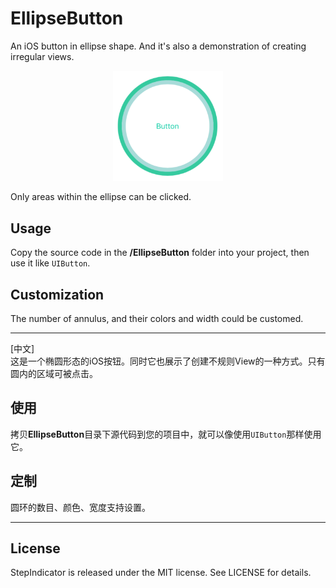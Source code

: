 # EllipseButton
An iOS button in ellipse shape. And it's also a demonstration of creating irregular views.

<p align="center" >
<img src="https://github.com/chenyun122/EllipseButton/blob/master/Screenshot/EllipseButton.png?raw=true" alt="EllipseButton" title="EllipseButton" width="35%" height="35%" />
</p>

Only areas within the ellipse can be clicked.   

## Usage
Copy the source code in the **/EllipseButton** folder into your project, then use it like `UIButton`.

## Customization
The number of annulus, and their colors and width could be customed.


___
[中文]  
这是一个椭圆形态的iOS按钮。同时它也展示了创建不规则View的一种方式。只有圆内的区域可被点击。

## 使用
拷贝**EllipseButton**目录下源代码到您的项目中，就可以像使用`UIButton`那样使用它。

## 定制
圆环的数目、颜色、宽度支持设置。

___
## License
StepIndicator is released under the MIT license. See LICENSE for details.